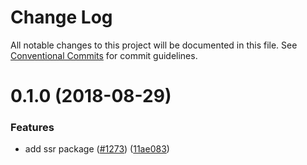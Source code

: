 # Change Log

All notable changes to this project will be documented in this file. See
[Conventional Commits](https://conventionalcommits.org) for commit guidelines.

<a name="0.1.0"></a>

# 0.1.0 (2018-08-29)

### Features

* add ssr package
  ([#1273](https://github.com/newsuk/times-components/issues/1273))
  ([11ae083](https://github.com/newsuk/times-components/commit/11ae083))
